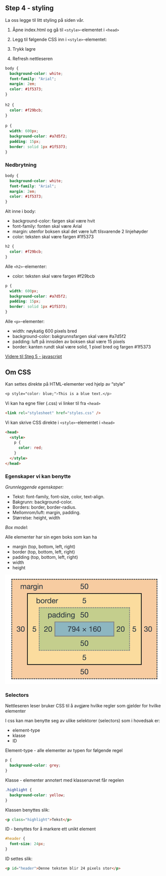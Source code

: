 ## Step 4 - styling

La oss legge til litt styling på siden vår.

1. Åpne index.html og gå til `<style>`-elementet i `<head>`

2. Legg til følgende CSS inn i `<style>`-elementet:

3. Trykk lagre

4. Refresh nettleseren

```css
body {
  background-color: white;
  font-family: "Arial";
  margin: 2em;
  color: #1f5373;
}

h2 {
  color: #f29bcb;
}

p {
  width: 600px;
  background-color: #a7d5f2;
  padding: 15px;
  border: solid 1px #1f5373;
}
```

### Nedbrytning

```css
body {
  background-color: white;
  font-family: "Arial";
  margin: 2em;
  color: #1f5373;
}
```

Alt inne i body:

- background-color: fargen skal være hvit
- font-family: fonten skal være Arial
- margin: utenfor boksen skal det være luft tilsvarende 2 linjehøyder
- color: teksten skal være fargen #1f5373

```css
h2 {
  color: #f29bcb;
}
```

Alle `<h2>`-elementer:

- color: teksten skal være fargen #f29bcb

```css
p {
  width: 600px;
  background-color: #a7d5f2;
  padding: 15px;
  border: solid 1px #1f5373;
}
```

Alle `<p>`-elementer:

- width: nøykatig 600 pixels bred
- background-color: bakgrunnsfargen skal være #a7d5f2
- padding: luft på innsiden av boksen skal være 15 pixels
- border: kanten rundt skal være solid, 1 pixel bred og fargen #1f5373

[Videre til Steg 5 - javascript](../step-5-javascript/README.md)

## Om CSS

Kan settes direkte på HTML-elementer ved hjelp av “style”

```css
<p style="color: blue;">This is a blue text.</p>
```

Vi kan ha egne filer (.css) vi linker til fra `<head>`

```html
<link rel="stylesheet" href="styles.css" />
```

Vi kan skrive CSS direkte i `<style>`-elementet i `<head>`

```html
<head>
  <style>
    p {
      color: red;
    }
  </style>
</head>
```

### Egenskaper vi kan benytte

_Grunnleggende egenskaper:_

- Tekst: font-family, font-size, color, text-align.
- Bakgrunn: background-color.
- Borders: border, border-radius.
- Mellomrom/luft: margin, padding.
- Størrelse: height, width

_Box model_:

Alle elementer har sin egen boks som kan ha

- margin (top, bottom, left, right)
- border (top, bottom, left, right)
- padding (top, bottom, left, right)
- width
- height

![box-model](assets/CSS-Box-Model.png)

### Selectors

Nettleseren leser bruker CSS til å avgjøre hvilke regler som gjelder for hvilke elementer

I css kan man benytte seg av ulike selektorer (selectors) som i hovedsak er:

- element-type
- klasse
- ID

Element-type - alle elementer av typen for følgende regel

```css
p {
  background-color: grey;
}
```

Klasse - elementer annotert med klassenavnet får regelen

```css
.highlight {
  background-color: yellow;
}
```

Klassen benyttes slik:

```html
<p class="highlight">Tekst</p>
```

ID - benyttes for å markere ett unikt element

```css
#header {
  font-size: 24px;
}
```

ID settes slik:

```html
<p id="header">Denne teksten blir 24 pixels stor</p>
```
